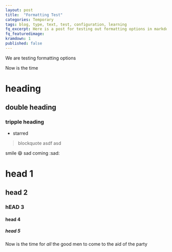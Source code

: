 ```yaml
---
layout: post
title:  "Formatting Test"
categories: Temporary
tags: blog, type, text, test, configuration, learning
fq_excerpt: Here is a post for testing out formatting options in markdown
fq_featuredimage:
kramdown: 1
published: false
---
```

We are testing formatting options

Now is the time
# heading #
## double heading ##
### tripple heading ###

* starred

> blockquote
> asdf
> asd

smile :smile:
sad coming :sad:



# head 1
## head 2
### hEAD 3
#### head 4
##### head 5


Now is the time for *all* the good men to come to the aid of the party
